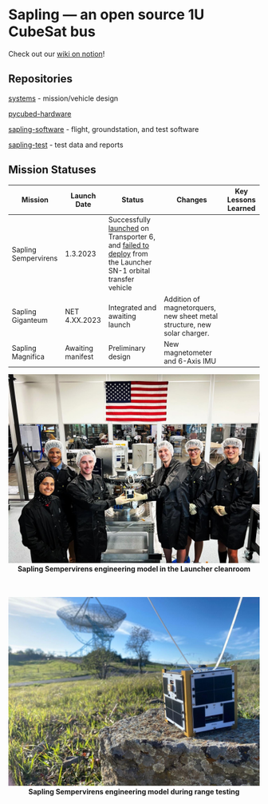 # Sapling — an open source 1U CubeSat bus

Check out our [wiki on notion](https://saplingsat.org/sapling>)!

## Repositories

[systems](https://github.com/stanford-ssi/sapling-systems) - mission/vehicle design

[pycubed-hardware](https://github.com/stanford-ssi/pycubed-hardware)

[sapling-software](https://github.com/stanford-ssi/sapling-software) - flight, groundstation, and test software

[sapling-test](https://github.com/stanford-ssi/sapling-test) - test data and reports

## Mission Statuses

| Mission | Launch Date | Status | Changes | Key Lessons Learned |
| - | - | - | - | - |
| Sapling Sempervirens | 1.3.2023 | Successfully [launched](https://web.archive.org/web/20230217072805/https://news.satnews.com/2023/01/03/stanfords-sapling-sempervirens-smallsat-to-launch-on-the-spacex-transporter-6-mission/) on Transporter 6, and [failed to deploy](https://web.archive.org/web/20230217020855/https://www.launcherspace.com/updates/orbiter-sn1-mission-update) from the Launcher SN-1 orbital transfer vehicle| |
| Sapling Giganteum | NET 4.XX.2023 | Integrated and awaiting launch | Addition of magnetorquers, new sheet metal structure, new solar charger. | |
| Sapling Magnifica | Awaiting manifest | Preliminary design | New magnetometer and 6-Axis IMU | |

<p align="center">
  <img src="assets/sapling_sempervirens_cleanroom.jpeg" width="900"><br>
  <b> Sapling Sempervirens engineering model in the Launcher cleanroom </b><br>
  <br><br>
</p>

<p align="center">
  <img src="assets/sapling_sempervirens_range_test.jpeg" width="900"><br>
  <b> Sapling Sempervirens engineering model during range testing </b><br>
  <br><br>
</p>
